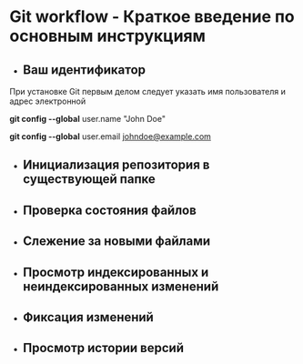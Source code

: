 # Git workflow - Краткое введение по основным инструкциям
+ ## Ваш идентификатор
При установке Git первым делом следует указать имя пользователя и адрес 
электронной

**git config --global** user.name "John Doe"

**git config --global** user.email johndoe@example.com

+ ## Инициализация репозитория в существующей папке
+ ## Проверка состояния файлов
+ ## Слежение за новыми файлами
+ ## Просмотр индексированных и неиндексированных изменений
+ ## Фиксация изменений
+ ## Просмотр истории версий 

